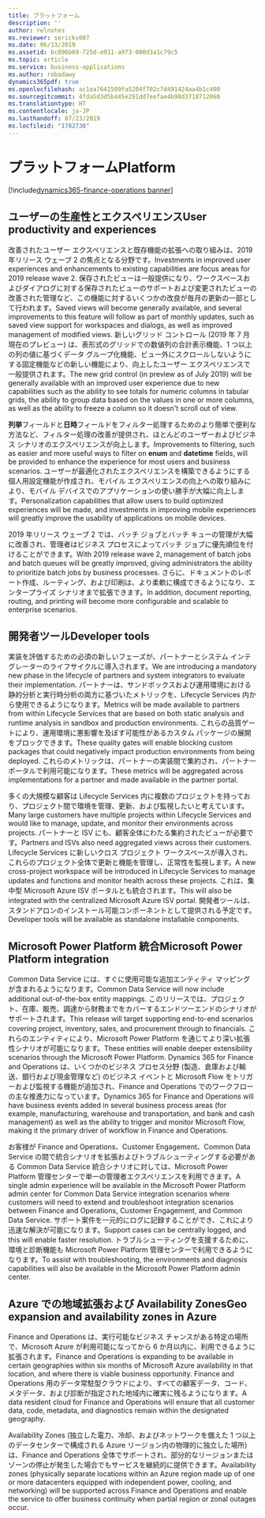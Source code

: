 ```yaml
---
title: プラットフォーム
description: ''
author: relnotes
ms.reviewer: sericks007
ms.date: 06/13/2019
ms.assetid: bc096b69-725d-e911-a973-000d3a1c79c5
ms.topic: article
ms.service: business-applications
ms.author: robadawy
dynamics365pdf: true
ms.openlocfilehash: ac1ea7641509fa5204f702c7d491424aa4b1c400
ms.sourcegitcommit: 4fda5d3d5b445e291dd7eefae4b90d3718712060
ms.translationtype: HT
ms.contentlocale: ja-JP
ms.lasthandoff: 07/23/2019
ms.locfileid: "1782738"
---
```

# <a name="platform"></a><span data-ttu-id="eb57d-102">プラットフォーム</span><span class="sxs-lookup"><span data-stu-id="eb57d-102">Platform</span></span>

[!include[dynamics365-finance-operations banner](../includes/dynamics365-finance-operations.md)]

## <a name="user-productivity-and-experiences"></a><span data-ttu-id="eb57d-103">ユーザーの生産性とエクスペリエンス</span><span class="sxs-lookup"><span data-stu-id="eb57d-103">User productivity and experiences</span></span>
<span data-ttu-id="eb57d-104">改善されたユーザー エクスペリエンスと既存機能の拡張への取り組みは、2019 年リリース ウェーブ 2 の焦点となる分野です。</span><span class="sxs-lookup"><span data-stu-id="eb57d-104">Investments in improved user experiences and enhancements to existing capabilities are focus areas for 2019 release wave 2.</span></span> <span data-ttu-id="eb57d-105">保存されたビューは一般提供になり、ワークスペースおよびダイアログに対する保存されたビューのサポートおよび変更されたビューの改善された管理など、この機能に対するいくつかの改良が毎月の更新の一部として行われます。</span><span class="sxs-lookup"><span data-stu-id="eb57d-105">Saved views will become generally available, and several improvements to this feature will follow as part of monthly updates, such as saved view support for workspaces and dialogs, as well as improved management of modified views.</span></span> <span data-ttu-id="eb57d-106">新しいグリッド コントロール (2019 年 7 月現在のプレビュー) は、表形式のグリッドでの数値列の合計表示機能、1 つ以上の列の値に基づくデータ グループ化機能、ビュー外にスクロールしないようにする固定機能などの新しい機能により、向上したユーザー エクスペリエンスで一般提供されます。</span><span class="sxs-lookup"><span data-stu-id="eb57d-106">The new grid control (in preview as of July 2019) will be generally available with an improved user experience due to new capabilities such as the ability to see totals for numeric columns in tabular grids, the ability to group data based on the values in one or more columns, as well as the ability to freeze a column so it doesn't scroll out of view.</span></span>

<span data-ttu-id="eb57d-107">**列挙**フィールドと**日時**フィールドをフィルター処理するためのより簡単で便利な方法など、フィルター処理の改善が提供され、ほとんどのユーザーおよびビジネス シナリオのエクスペリエンスが向上します。</span><span class="sxs-lookup"><span data-stu-id="eb57d-107">Improvements to filtering, such as easier and more useful ways to filter on **enum** and **datetime** fields, will be provided to enhance the experience for most users and business scenarios.</span></span> <span data-ttu-id="eb57d-108">ユーザーが最適化されたエクスペリエンスを構築できるようにする個人用設定機能が作成され、モバイル エクスペリエンスの向上への取り組みにより、モバイル デバイスでのアプリケーションの使い勝手が大幅に向上します。</span><span class="sxs-lookup"><span data-stu-id="eb57d-108">Personalization capabilities that allow users to build optimized experiences will be made, and investments in improving mobile experiences will greatly improve the usability of applications on mobile devices.</span></span>

<span data-ttu-id="eb57d-109">2019 年リリース ウェーブ 2 では、バッチ ジョブとバッチ キューの管理が大幅に改善され、管理者はビジネス プロセスによってバッチ ジョブに優先順位を付けることができます。</span><span class="sxs-lookup"><span data-stu-id="eb57d-109">With 2019 release wave 2, management of batch jobs and batch queues will be greatly improved, giving administrators the ability to prioritize batch jobs by business processes.</span></span> <span data-ttu-id="eb57d-110">さらに、ドキュメントのレポート作成、ルーティング、および印刷は、より柔軟に構成できるようになり、エンタープライズ シナリオまで拡張できます。</span><span class="sxs-lookup"><span data-stu-id="eb57d-110">In addition, document reporting, routing, and printing will become more configurable and scalable to enterprise scenarios.</span></span>

## <a name="developer-tools"></a><span data-ttu-id="eb57d-111">開発者ツール</span><span class="sxs-lookup"><span data-stu-id="eb57d-111">Developer tools</span></span>
<span data-ttu-id="eb57d-112">実装を評価するための必須の新しいフェーズが、パートナーとシステム インテグレーターのライフサイクルに導入されます。</span><span class="sxs-lookup"><span data-stu-id="eb57d-112">We are introducing a mandatory new phase in the lifecycle of partners and system integrators to evaluate their implementation.</span></span> <span data-ttu-id="eb57d-113">パートナーは、サンドボックスおよび運用環境における静的分析と実行時分析の両方に基づいたメトリックを、Lifecycle Services 内から使用できるようになります。</span><span class="sxs-lookup"><span data-stu-id="eb57d-113">Metrics will be made available to partners from within Lifecycle Services that are based on both static analysis and runtime analysis in sandbox and production environments.</span></span> <span data-ttu-id="eb57d-114">これらの品質ゲートにより、運用環境に悪影響を及ぼす可能性があるカスタム パッケージの展開をブロックできます。</span><span class="sxs-lookup"><span data-stu-id="eb57d-114">These quality gates will enable blocking custom packages that could negatively impact production environments from being deployed.</span></span> <span data-ttu-id="eb57d-115">これらのメトリックは、パートナーの実装間で集約され、パートナー ポータルで利用可能になります。</span><span class="sxs-lookup"><span data-stu-id="eb57d-115">These metrics will be aggregated across implementations for a partner and made available in the partner portal.</span></span>

<span data-ttu-id="eb57d-116">多くの大規模な顧客は Lifecycle Services 内に複数のプロジェクトを持っており、プロジェクト間で環境を管理、更新、および監視したいと考えています。</span><span class="sxs-lookup"><span data-stu-id="eb57d-116">Many large customers have multiple projects within Lifecycle Services and would like to manage, update, and monitor their environments across projects.</span></span> <span data-ttu-id="eb57d-117">パートナーと ISV にも、顧客全体にわたる集約されたビューが必要です。</span><span class="sxs-lookup"><span data-stu-id="eb57d-117">Partners and ISVs also need aggregated views across their customers.</span></span> <span data-ttu-id="eb57d-118">Lifecycle Services に新しいクロス プロジェクト ワークスペースが導入され、これらのプロジェクト全体で更新と機能を管理し、正常性を監視します。</span><span class="sxs-lookup"><span data-stu-id="eb57d-118">A new cross-project workspace will be introduced in Lifecycle Services to manage updates and functions and monitor health across these projects.</span></span> <span data-ttu-id="eb57d-119">これは、集中型 Microsoft Azure ISV ポータルとも統合されます。</span><span class="sxs-lookup"><span data-stu-id="eb57d-119">This will also be integrated with the centralized Microsoft Azure ISV portal.</span></span> <span data-ttu-id="eb57d-120">開発者ツールは、スタンドアロンのインストール可能コンポーネントとして提供される予定です。</span><span class="sxs-lookup"><span data-stu-id="eb57d-120">Developer tools will be available as standalone installable components.</span></span>

## <a name="microsoft-power-platform-integration"></a><span data-ttu-id="eb57d-121">Microsoft Power Platform 統合</span><span class="sxs-lookup"><span data-stu-id="eb57d-121">Microsoft Power Platform integration</span></span>
<span data-ttu-id="eb57d-122">Common Data Service には、すぐに使用可能な追加エンティティ マッピングが含まれるようになります。</span><span class="sxs-lookup"><span data-stu-id="eb57d-122">Common Data Service will now include additional out-of-the-box entity mappings.</span></span> <span data-ttu-id="eb57d-123">このリリースでは、プロジェクト、在庫、販売、調達から財務までをカバーするエンドツーエンドのシナリオがサポートされます。</span><span class="sxs-lookup"><span data-stu-id="eb57d-123">This release will target supporting end-to-end scenarios covering project, inventory, sales, and procurement through to financials.</span></span> <span data-ttu-id="eb57d-124">これらのエンティティにより、Microsoft Power Platform を通じてより深い拡張性シナリオが可能になります。</span><span class="sxs-lookup"><span data-stu-id="eb57d-124">These entities will enable deeper extensibility scenarios through the Microsoft Power Platform.</span></span> <span data-ttu-id="eb57d-125">Dynamics 365 for Finance and Operations は、いくつかのビジネス プロセス分野 (製造、倉庫および輸送、銀行および現金管理など) のビジネス イベントと Microsoft Flow をトリガーおよび監視する機能が追加され、Finance and Operations でのワークフローの主な推進力になっています。</span><span class="sxs-lookup"><span data-stu-id="eb57d-125">Dynamics 365 for Finance and Operations will have business events added in several business process areas (for example, manufacturing, warehouse and transportation, and bank and cash management) as well as the ability to trigger and monitor Microsoft Flow, making it the primary driver of workflow in Finance and Operations.</span></span>


<span data-ttu-id="eb57d-126">お客様が Finance and Operations、Customer Engagement、Common Data Service の間で統合シナリオを拡張およびトラブルシューティングする必要がある Common Data Service 統合シナリオに対しては、Microsoft Power Platform 管理センターで単一の管理者エクスペリエンスを利用できます。</span><span class="sxs-lookup"><span data-stu-id="eb57d-126">A single admin experience will be available in the Microsoft Power Platform admin center for Common Data Service integration scenarios where customers will need to extend and troubleshoot integration scenarios between Finance and Operations, Customer Engagement, and Common Data Service.</span></span> <span data-ttu-id="eb57d-127">サポート案件を一元的にログに記録することができ、これにより迅速な解決が可能になります。</span><span class="sxs-lookup"><span data-stu-id="eb57d-127">Support cases can be centrally logged, and this will enable faster resolution.</span></span> <span data-ttu-id="eb57d-128">トラブルシューティングを支援するために、環境と診断機能も Microsoft Power Platform 管理センターで利用できるようになります。</span><span class="sxs-lookup"><span data-stu-id="eb57d-128">To assist with troubleshooting, the environments and diagnosis capabilities will also be available in the Microsoft Power Platform admin center.</span></span>

## <a name="geo-expansion-and-availability-zones-in-azure"></a><span data-ttu-id="eb57d-129">Azure での地域拡張および Availability Zones</span><span class="sxs-lookup"><span data-stu-id="eb57d-129">Geo expansion and availability zones in Azure</span></span>
<span data-ttu-id="eb57d-130">Finance and Operations は、実行可能なビジネス チャンスがある特定の場所で、Microsoft Azure が利用可能になってから 6 か月以内に、利用できるように拡張されます。</span><span class="sxs-lookup"><span data-stu-id="eb57d-130">Finance and Operations is expanding to be available in certain geographies within six months of Microsoft Azure availability in that location, and where there is viable business opportunity.</span></span> <span data-ttu-id="eb57d-131">Finance and Operations 用のデータ常駐型クラウドにより、すべての顧客データ、コード、メタデータ、および診断が指定された地域内に確実に残るようになります。</span><span class="sxs-lookup"><span data-stu-id="eb57d-131">A data resident cloud for Finance and Operations will ensure that all customer data, code, metadata, and diagnostics remain within the designated geography.</span></span> 

<span data-ttu-id="eb57d-132">Availability Zones (独立した電力、冷却、およびネットワークを備えた 1 つ以上のデータセンターで構成される Azure リージョン内の物理的に独立した場所) は、Finance and Operations 全体でサポートされ、部分的なリージョンまたはゾーンの停止が発生した場合でもサービスを継続的に提供できます。</span><span class="sxs-lookup"><span data-stu-id="eb57d-132">Availability zones (physically separate locations within an Azure region made up of one or more datacenters equipped with independent power, cooling, and networking) will be supported across Finance and Operations and enable the service to offer business continuity when partial region or zonal outages occur.</span></span> 
